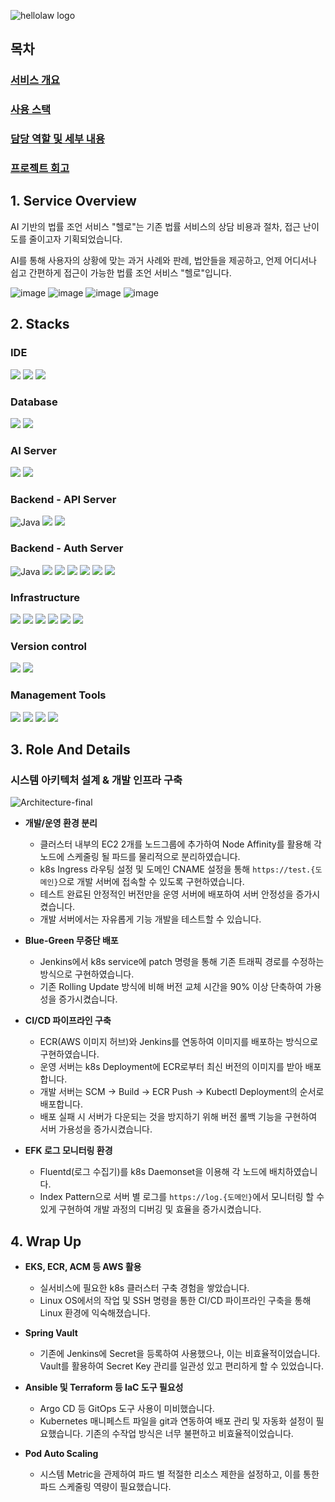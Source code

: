 ![hellolaw logo](https://github.com/skajd1/hellolaw/assets/86655177/1c09225d-57d4-4dd8-a045-75f9c8618daa)

## 목차
### [서비스 개요](#1-service-overview)
### [사용 스택](#2-stacks)
### [담당 역할 및 세부 내용](#3-role-and-details)
### [프로젝트 회고](#4-wrap-up)

## 1. Service Overview
AI 기반의 법률 조언 서비스 "헬로"는 기존 법률 서비스의 상담 비용과 절차, 접근 난이도를 줄이고자 기획되었습니다.

AI를 통해 사용자의 상황에 맞는 과거 사례와 판례, 법안들을 제공하고, 언제 어디서나 쉽고 간편하게 접근이 가능한 법률 조언 서비스 "헬로"입니다.

![image](https://github.com/skajd1/hellolaw/assets/86655177/be410a6a-c939-4403-a686-321fe40f536b)
![image](https://github.com/skajd1/hellolaw/assets/86655177/722ae9a9-096c-4d6d-9892-7142ce99ec90)
![image](https://github.com/skajd1/hellolaw/assets/86655177/28ca0c13-dc44-4c1f-aed3-598df003c148)
![image](https://github.com/skajd1/hellolaw/assets/86655177/5d96203e-e7dd-43fb-a922-22319ef2a829)

## 2. Stacks
### IDE
<img src="https://img.shields.io/badge/intellij idea-000000?style=for-the-badge&logo=intellij idea&logoColor=white"> <img src="https://img.shields.io/badge/visual studio code-007ACC?style=for-the-badge&logo=visualstudiocode&logoColor=white"> <img src="https://img.shields.io/badge/pycharm-143?style=for-the-badge&logo=pycharm&logoColor=black&color=black&labelColor=green">

### Database
<img src="https://img.shields.io/badge/mysql 5.6-4479A1?style=for-the-badge&logo=mysql&logoColor=white"> <img src="https://img.shields.io/badge/redis 7.2.4-%23DD0031.svg?style=for-the-badge&logo=redis&logoColor=white">

### AI Server
<img src="https://img.shields.io/badge/python 3.12.0-3670A0?style=for-the-badge&logo=python&logoColor=ffdd54"> <img src="https://img.shields.io/badge/FastAPI-005571?style=for-the-badge&logo=fastapi">

### Backend - API Server
![Java](https://img.shields.io/badge/java17-%23ED8B00.svg?style=for-the-badge&logo=openjdk&logoColor=white)
<img src="https://img.shields.io/badge/spring boot 3.2.5-6DB33F?style=for-the-badge&logo=spring boot&logoColor=white">
<img src="https://img.shields.io/badge/Spring Data JPA-6DB33F?style=for-the-badge&logo=hibernate&logoColor=white">

### Backend - Auth Server
![Java](https://img.shields.io/badge/java17-%23ED8B00.svg?style=for-the-badge&logo=openjdk&logoColor=white)
<img src="https://img.shields.io/badge/spring boot 3.2.5-6DB33F?style=for-the-badge&logo=spring boot&logoColor=white">
<img src="https://img.shields.io/badge/spring webflux-6DB33F?style=for-the-badge&logo=spring boot&logoColor=white">
<img src="https://img.shields.io/badge/spring security-6DB33F?style=for-the-badge&logo=spring security&logoColor=white">
<img src="https://img.shields.io/badge/Spring Data JPA-6DB33F?style=for-the-badge&logo=hibernate&logoColor=white">
<img src="https://img.shields.io/badge/Spring Cloud Gateway-6DB33F?style=for-the-badge&logoColor=white">
<img src="https://img.shields.io/badge/JWT 0.8.0-000000?style=for-the-badge&logo=jsonwebtokens&logoColor=FFFFFF">

### Infrastructure
<img src="https://img.shields.io/badge/jenkins-D24939?style=for-the-badge&logo=jenkins&logoColor=white"> <img src="https://img.shields.io/badge/docker-2496ED?style=for-the-badge&logo=docker&logoColor=white"> <img src="https://img.shields.io/badge/aws ec2-FF9900?style=for-the-badge&logo=amazon ec2&logoColor=white"> <img src="https://img.shields.io/badge/eks-58ACFA?style=for-the-badge&logo=Amazon%20EKS&logoColor=white"> <img src="https://img.shields.io/badge/k8s-326CE5?style=for-the-badge&logo=Kubernetes&logoColor=white"> <img src="https://img.shields.io/badge/fluentd-0E83C8?style=for-the-badge&logo=Fluentd&logoColor=white">

### Version control
<img src="https://img.shields.io/badge/git-F05032?style=for-the-badge&logo=git&logoColor=white"> <img src="https://img.shields.io/badge/gitlab-FC6D26?style=for-the-badge&logo=gitlab&logoColor=white">


### Management Tools
<img src="https://img.shields.io/badge/jira software-0052CC?style=for-the-badge&logo=jira software&logoColor=white"> <img src="https://img.shields.io/badge/mattermost-0058CC?style=for-the-badge&logo=mattermost&logoColor=white"> <img src="https://img.shields.io/badge/notion-000000?style=for-the-badge&logo=notion&logoColor=white"> <img src="https://img.shields.io/badge/figma-F24E1E?style=for-the-badge&logo=figma&logoColor=white">
## 3. Role And Details
### 시스템 아키텍처 설계 & 개발 인프라 구축
![Architecture-final](https://github.com/skajd1/hellolaw/assets/86655177/4754ffd0-7251-4640-b3f2-577a06ec93f0)
- **개발/운영 환경 분리**
  - 클러스터 내부의 EC2 2개를 노드그룹에 추가하여 Node Affinity를 활용해 각 노드에 스케줄링 될 파드를 물리적으로 분리하였습니다.
  - k8s Ingress 라우팅 설정 및 도메인 CNAME 설정을 통해 `https://test.{도메인}`으로 개발 서버에 접속할 수 있도록 구현하였습니다.
  - 테스트 완료된 안정적인 버전만을 운영 서버에 배포하여 서버 안정성을 증가시켰습니다.
  - 개발 서버에서는 자유롭게 기능 개발을 테스트할 수 있습니다.

- **Blue-Green 무중단 배포**
  - Jenkins에서 k8s service에 patch 명령을 통해 기존 트래픽 경로를 수정하는 방식으로 구현하였습니다.
  - 기존 Rolling Update 방식에 비해 버전 교체 시간을 90% 이상 단축하여 가용성을 증가시켰습니다.

- **CI/CD 파이프라인 구축**
  - ECR(AWS 이미지 허브)와 Jenkins를 연동하여 이미지를 배포하는 방식으로 구현하였습니다.
  - 운영 서버는 k8s Deployment에 ECR로부터 최신 버전의 이미지를 받아 배포합니다.
  - 개발 서버는 SCM -> Build -> ECR Push -> Kubectl Deployment의 순서로 배포합니다.
  - 배포 실패 시 서버가 다운되는 것을 방지하기 위해 버전 롤백 기능을 구현하여 서버 가용성을 증가시켰습니다.

- **EFK 로그 모니터링 환경**
  - Fluentd(로그 수집기)를 k8s Daemonset을 이용해 각 노드에 배치하였습니다.
  - Index Pattern으로 서버 별 로그를 `https://log.{도메인}`에서 모니터링 할 수 있게 구현하여 개발 과정의 디버깅 및 효율을 증가시켰습니다.

## 4. Wrap Up

- **EKS, ECR, ACM 등 AWS 활용**
  - 실서비스에 필요한 k8s 클러스터 구축 경험을 쌓았습니다.
  - Linux OS에서의 작업 및 SSH 명령을 통한 CI/CD 파이프라인 구축을 통해 Linux 환경에 익숙해졌습니다.

- **Spring Vault**
  - 기존에 Jenkins에 Secret을 등록하여 사용했으나, 이는 비효율적이었습니다. Vault를 활용하여 Secret Key 관리를 일관성 있고 편리하게 할 수 있었습니다.

- **Ansible 및 Terraform 등 IaC 도구 필요성**
  - Argo CD 등 GitOps 도구 사용이 미비했습니다.
  - Kubernetes 매니페스트 파일을 git과 연동하여 배포 관리 및 자동화 설정이 필요했습니다. 기존의 수작업 방식은 너무 불편하고 비효율적이었습니다.

- **Pod Auto Scaling**
  - 시스템 Metric을 관제하여 파드 별 적절한 리소스 제한을 설정하고, 이를 통한 파드 스케줄링 역량이 필요했습니다.






